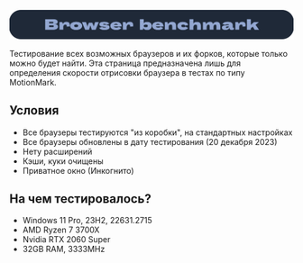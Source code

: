 ![Windows Section](https://github.com/xtcorp/browser-benchmark-results/blob/main/images/BrowserBench.png)

Тестирование всех возможных браузеров и их форков, которые только можно будет найти. Эта страница предназначена лишь для определения скорости отрисовки браузера в тестах по типу MotionMark.

## Условия
- Все браузеры тестируются "из коробки", на стандартных настройках
- Все браузеры обновлены в дату тестирования (20 декабря 2023)
- Нету расширений
- Кэши, куки очищены
- Приватное окно (Инкогнито)

## На чем тестировалось?
- Windows 11 Pro, 23H2, 22631.2715
- AMD Ryzen 7 3700X
- Nvidia RTX 2060 Super
- 32GB RAM, 3333MHz
